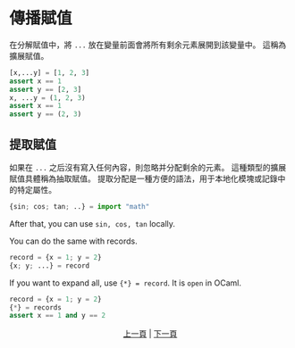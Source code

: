 # 傳播賦值

在分解賦值中，將 `...` 放在變量前面會將所有剩余元素展開到該變量中。 這稱為擴展賦值。

```python
[x,...y] = [1, 2, 3]
assert x == 1
assert y == [2, 3]
x, ...y = (1, 2, 3)
assert x == 1
assert y == (2, 3)
```

## 提取賦值

如果在 `...` 之后沒有寫入任何內容，則忽略并分配剩余的元素。 這種類型的擴展賦值具體稱為抽取賦值。
提取分配是一種方便的語法，用于本地化模塊或記錄中的特定屬性。

```python
{sin; cos; tan; ..} = import "math"
```

After that, you can use `sin, cos, tan` locally.

You can do the same with records.

```python
record = {x = 1; y = 2}
{x; y; ...} = record
```

If you want to expand all, use `{*} = record`. It is `open` in OCaml.

```python
record = {x = 1; y = 2}
{*} = records
assert x == 1 and y == 2
```

<p align='center'>
    <a href='./27_comprehension.md'>上一頁</a> | <a href='./29_decorator.md'>下一頁</a>
</p>